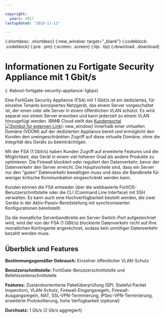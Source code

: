 ```yaml
---

copyright:
  years: 2017
lastupdated: "2018-11-12"

---
```


{:shortdesc: .shortdesc}
{:new_window: target="_blank"}
{:codeblock: .codeblock}
{:pre: .pre}
{:screen: .screen}
{:tip: .tip}
{:download: .download}

# Informationen zu Fortigate Security Appliance mit 1 Gbit/s
{: #about-fortigate-security-appliance-1gbps}

Eine FortiGate Security Appliance (FSA) mit 1 Gbit/s ist ein dediziertes, für einzelne Tenants konzipiertes Netzgerät, das einem Server vorgeschaltet ist, der einen oder alle Server in einem öffentlichen VLAN schützt. Es wird separat von einem Server erworben und kann jederzeit zu einem VLAN hinzugefügt werden.  IBM© Cloud stellt das [Kundenportal ![Symbol für externen Link](../../icons/launch-glyph.svg "Symbol für externen Link")](http://www.fortinet.com/sites/default/files/productdatasheets/FortiGate-300C.pdf){: new_window} innerhalb einer virtuellen Domäne (VDOM) auf der dedizierten Appliance bereit und ermöglicht den Kunden den uneingeschränkten Zugriff auf diese virtuelle Domäne, ohne die Integrität des Geräts zu beeinträchtigen. 

Mit der FSA (1 Gbit/s) haben Kunden Zugriff auf erweiterte Features und die Möglichkeit, das Gerät in einem viel höheren Grad als andere Produkte zu optimieren. Die Firewall blockiert oder reguliert den Datenverkehr, bevor der Datenverkehr den Server erreicht. Die Hauptvorteile sind, dass ein Server nur den "guten" Datenverkehr bewältigen muss und dass die Bandbreite für weniger kritische Kommunikation eingeschränkt werden kann. 

Kunden können die FSA entweder über die webbasierte FortiOS-Benutzerschnittstelle oder die CLI (Command Line Interface) mit SSH verwalten. Es kann auch eine Hochverfügbarkeit bestellt werden, die zwei Geräte in der Aktiv-Passiv-Bereitstellung mit synchronisierten Konfigurationen bereitstellt.

Da die monatliche Serverbandbreite am Server-Switch-Port aufgezeichnet wird, wird der von der FSA (1 GBit/s) blockierte Datenverkehr nicht auf Ihre monatlichen Kontingente angerechnet, sodass kein unnötiger Datenverkehr bezahlt werden muss.

## Überblick und Features

**Bestimmungsgemäßer Gebrauch:** Einzelner öffentlicher VLAN-Schutz

**Benutzerschnittstelle:** FortiGate-Benutzerschnittstelle und Befehlszeilenschnittstelle

**Features:** Zustandsorientierte Paketüberprüfung (SPI, Stateful Packet Inspection), VLAN-Schutz, Firewall-Eingangsregeln, Firewall-Ausgangsregeln, NAT, SSL-VPN-Terminierung, IPSec-VPN-Terminierung, erweiterte Protokollierung, hohe Verfügbarkeit (optional)

**Durchsatz:** 1 Gb/s (2 Gb/s aggregiert)

